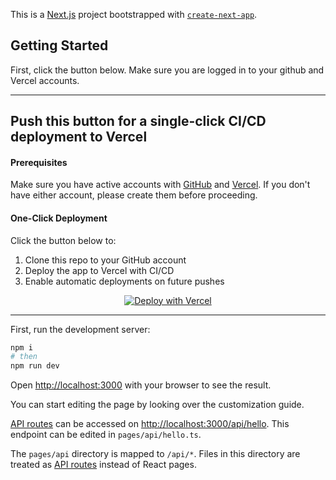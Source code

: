 This is a [Next.js](https://nextjs.org/) project bootstrapped with [`create-next-app`](https://github.com/vercel/next.js/tree/canary/packages/create-next-app).

## Getting Started

First, click the button below. Make sure you are logged in to your github and Vercel accounts.

---

## Push this button for a single-click CI/CD deployment to Vercel



#### Prerequisites
Make sure you have active accounts with [GitHub](https://github.com) and [Vercel](https://vercel.com). If you don't have either account, please create them before proceeding.

#### One-Click Deployment
Click the button below to:
1. Clone this repo to your GitHub account
2. Deploy the app to Vercel with CI/CD
3. Enable automatic deployments on future pushes
<div align="center">


[![Deploy with Vercel](https://vercel.com/button)](https://vercel.com/import/project?template=https://github.com/andromedaprotocol/embeddable-workshop-demo.git)

</div>

---


First, run the development server:

```bash
npm i
# then
npm run dev
```

Open [http://localhost:3000](http://localhost:3000) with your browser to see the result.

You can start editing the page by looking over the customization guide.

[API routes](https://nextjs.org/docs/api-routes/introduction) can be accessed on [http://localhost:3000/api/hello](http://localhost:3000/api/hello). This endpoint can be edited in `pages/api/hello.ts`.

The `pages/api` directory is mapped to `/api/*`. Files in this directory are treated as [API routes](https://nextjs.org/docs/api-routes/introduction) instead of React pages.



